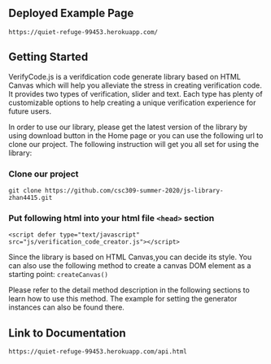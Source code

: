 ## Deployed Example Page
`https://quiet-refuge-99453.herokuapp.com/`

## Getting Started

VerifyCode.js is a verifdication code generate library based on HTML Canvas which will help you alleviate the stress in creating verification code.
It provides two types of verification, slider and text. Each type has plenty of customizable options to help creating a unique verification experience for future users.

In order to use our library, please get the latest version of the library by using download button in the Home page or you can use the following url to clone our project.
The following instruction will get you all set for using the library:

### Clone our project
`git clone https://github.com/csc309-summer-2020/js-library-zhan4415.git`

### Put following html into your html file `<head>` section
`<script defer type="text/javascript" src="js/verification_code_creator.js"></script>`

Since the library is based on HTML Canvas,you can decide its style. You can also use the following method to create a canvas DOM element as a starting point:
`createCanvas()`

Please refer to the detail method description in the following sections to learn how to use this method.
The example for setting the generator instances can also be found there.

## Link to Documentation
`https://quiet-refuge-99453.herokuapp.com/api.html`